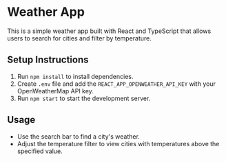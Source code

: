 # Weather App

This is a simple weather app built with React and TypeScript that allows users to search for cities and filter by temperature.

## Setup Instructions

1. Run `npm install` to install dependencies.
2. Create `.env` file and add the `REACT_APP_OPENWEATHER_API_KEY` with your OpenWeatherMap API key.
3. Run `npm start` to start the development server.

## Usage

- Use the search bar to find a city's weather.
- Adjust the temperature filter to view cities with temperatures above the specified value.
